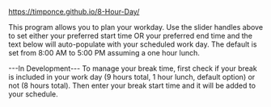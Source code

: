 https://timponce.github.io/8-Hour-Day/

This program allows you to plan your workday. Use the slider handles above to set either your preferred start time OR your preferred end time and the text below will auto-populate with your scheduled work day. The default is set from 8:00 AM to 5:00 PM assuming a one hour lunch.

---In Development---
To manage your break time, first check if your break is included in your work day (9 hours total, 1 hour lunch, default option) or not (8 hours total). Then enter your break start time and it will be added to your schedule.